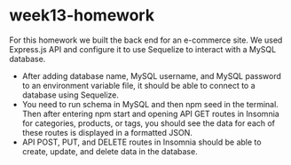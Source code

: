 # week13-homework

For this homework we built the back end for an e-commerce site. We used Express.js API and configure it to use Sequelize to interact with a MySQL database. <br/>
- After adding database name, MySQL username, and MySQL password to an environment variable file, it should be able to connect to a database using Sequelize.<br/>
- You need to run schema in MySQL and then npm seed in the terminal. Then after entering npm start and opening API GET routes in Insomnia for categories, products, or tags, you should see the data for each of these routes is displayed in a formatted JSON. <br/>
- API POST, PUT, and DELETE routes in Insomnia should be able to create, update, and delete data in the database.
